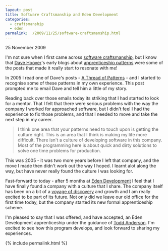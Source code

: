 ```yaml
--- 
layout: post
title: Software Craftsmanship and Eden Development
categories: 
  - craftsmanship
  - eden
permalink:  /2009/11/25/software-craftsmanship.html
--- 
```

<p class="date">25 November 2009</p>

I'm not sure when I first came across [software
craftsmanship](http://en.wikipedia.org/wiki/Software_Craftsmanship), but I know
that [Dave Hoover](http://twitter.com/edentodd)'s early blogs about
[apprenticeship patterns](http://oreilly.com/catalog/9780596518387) were some of
the posts that made it really start to resonate with me!

In 2005 I read one of Dave's posts - [A Thread of
Patterns](http://redsquirrel.com/cgi-bin/dave/2005/04/12#a.thread.of.patterns) -
and I started to recognise some of these patterns in my own experience. This
post prompted me to email Dave and tell him a little of my story.

Reading back over those emails today its striking that I had started to look for
a mentor. That I felt that there were serious problems with the way the company
I worked for approached software, but I didn't feel I had the experience to fix
those problems, and that I needed to move and take the next step in my career.

> I think one area that your patterns need to touch upon is getting the culture
> right. This is an area that I think is making my life more difficult. There
> isn't a culture of developing software in this company. Most of the
> programming here is about quick and dirty solutions to solve one time problems
> for production.

This was 2005 - it was two more years before I left that company, and the move I
made then didn't work out the way I hoped. I learnt alot along the way, but have
never really found the culture I was looking for.

Fast-forward to today - after 5 months at [Eden
Development](http://edendevelopment.co.uk/) I feel that I have finally found a
company with a culture that I share. The company itself has been on a bit of a
[voyage of
discovery](http://blog.edendevelopment.co.uk/2009/10/13/software-craftsmanship-a-meeting-of-minds/)
and growth and I am really excited to be part of its future. Not only did we
leave our old office for the first time today, but the company started its new
formal apprenticeship scheme.

I'm pleased to say that I was offered, and have accepted, an Eden Development
apprenticeship under the guidance of [Todd
Anderson](http://twitter.com/edentodd). I'm excited to see how this program
develops, and look forward to sharing my experiences.

{% include permalink.html %}